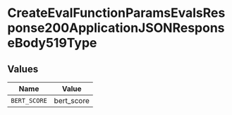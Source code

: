 # CreateEvalFunctionParamsEvalsResponse200ApplicationJSONResponseBody519Type


## Values

| Name         | Value        |
| ------------ | ------------ |
| `BERT_SCORE` | bert_score   |